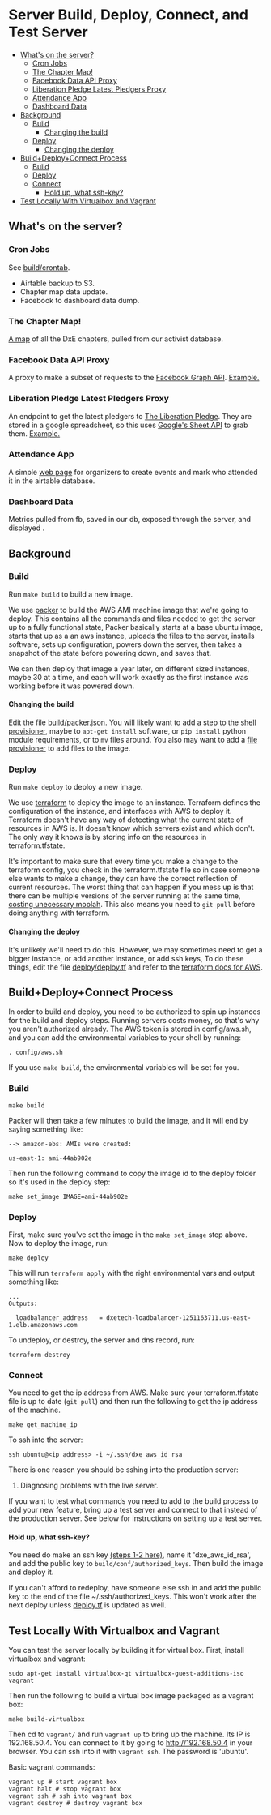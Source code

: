 # Server Build, Deploy, Connect, and Test Server

<!-- START doctoc generated TOC please keep comment here to allow auto update -->
<!-- DON'T EDIT THIS SECTION, INSTEAD RE-RUN doctoc TO UPDATE -->


- [What's on the server?](#whats-on-the-server)
  - [Cron Jobs](#cron-jobs)
  - [The Chapter Map!](#the-chapter-map)
  - [Facebook Data API Proxy](#facebook-data-api-proxy)
  - [Liberation Pledge Latest Pledgers Proxy](#liberation-pledge-latest-pledgers-proxy)
  - [Attendance App](#attendance-app)
  - [Dashboard Data](#dashboard-data)
- [Background](#background)
  - [Build](#build)
    - [Changing the build](#changing-the-build)
  - [Deploy](#deploy)
    - [Changing the deploy](#changing-the-deploy)
- [Build+Deploy+Connect Process](#builddeployconnect-process)
  - [Build](#build-1)
  - [Deploy](#deploy-1)
  - [Connect](#connect)
    - [Hold up, what ssh-key?](#hold-up-what-ssh-key)
- [Test Locally With Virtualbox and Vagrant](#test-locally-with-virtualbox-and-vagrant)

<!-- END doctoc generated TOC please keep comment here to allow auto update -->


## What's on the server?
### Cron Jobs
See [build/crontab](build/crontab).

* Airtable backup to S3.
* Chapter map data update.
* Facebook to dashboard data dump.

### The Chapter Map!
[A map](http://dxetech.org/maps/chapter_map.html) of all the DxE chapters, pulled
from our activist database.

### Facebook Data API Proxy
A proxy to make a subset of requests to the [Facebook Graph
API](https://developers.facebook.com/docs/graph-api).
[Example.](http://dxetech.org/facebook/attending_event?event_id=122831071398421)

### Liberation Pledge Latest Pledgers Proxy
An endpoint to get the latest pledgers to [The Liberation
Pledge](http://www.liberationpledge.com/). They are stored in a google
spreadsheet, so this uses [Google's Sheet
API](https://developers.google.com/google-apps/spreadsheets/?hl=en) to grab them.
[Example.](http://dxetech.org/pledge/latest_pledgers/2)

### Attendance App
A simple [web page](http://dxetech.org/attend) for organizers to create events and mark who attended it in the airtable database.

### Dashboard Data
Metrics pulled from fb, saved in our db, exposed through the server, and displayed <somewhere>.


## Background
### Build

Run `make build` to build a new image.

We use [packer](https://www.packer.io/intro) to build the AWS AMI
machine image that we're going to deploy. This contains all the
commands and files needed to get the server up to a fully functional
state, Packer basically starts at a base ubuntu image, starts that up
as a an aws instance, uploads the files to the server, installs
software, sets up configuration, powers down the server, then takes a
snapshot of the state before powering down, and saves that.

We can then deploy that image a year later, on different sized instances, maybe
30 at a time, and each will work exactly as the first instance was working before
it was powered down.

#### Changing the build
Edit the file [build/packer.json](build/packer.json). You will likely want to add a step to the
[shell provisioner](https://www.packer.io/docs/provisioners/shell.html), maybe
to `apt-get install` software, or `pip install` python module requirements, or
to `mv` files around. You also may want to add a [file
provisioner](https://www.packer.io/docs/provisioners/file.html) to add files
to the image.


### Deploy

Run `make deploy` to deploy a new image.

We use [terraform](https://terraform.io/) to deploy the image to an
instance. Terraform defines the configuration of the instance, and
interfaces with AWS to deploy it. Terraform doesn't have any way of
detecting what the current state of resources in AWS is. It doesn't
know which servers exist and which don't. The only way it knows is by
storing info on the resources in terraform.tfstate.

It's important to make sure that every time you make a change to the terraform
config, you check in the terraform.tfstate file so in case someone else wants to
make a change, they can have the correct reflection of current resources. The
worst thing that can happen if you mess up is that there can be multiple
versions of the server running at the same time, [costing unecessary
moolah](https://media.giphy.com/media/qbMEvt2tl5flC/giphy.gif). This also means
you need to `git pull` before doing anything with terraform.

#### Changing the deploy
It's unlikely we'll need to do this. However, we may sometimes need to get a bigger
instance, or add another instance, or add ssh keys, To do these things, edit the
file [deploy/deploy.tf](deploy/deploy.tf) and refer to the [terraform docs for
AWS](https://www.terraform.io/docs/providers/aws/).


## Build+Deploy+Connect Process
In order to build and deploy, you need to be authorized to spin up
instances for the build and deploy steps. Running servers costs money,
so that's why you aren't authorized already. The AWS token is stored
in config/aws.sh, and you can add the environmental variables to your
shell by running:

```
. config/aws.sh
```

If you use `make build`, the environmental variables will be set for you.

### Build

```
make build
```
Packer will then take a few minutes to build the image, and it will end by
saying something like:
```
--> amazon-ebs: AMIs were created:

us-east-1: ami-44ab902e
```

Then run the following command to copy the image id to the deploy
folder so it's used in the deploy step:

```
make set_image IMAGE=ami-44ab902e
```

### Deploy

First, make sure you've set the image in the `make set_image` step
above. Now to deploy the image, run:

```
make deploy
```

This will run `terraform apply` with the right environmental vars and
output something like:

```
...
Outputs:

  loadbalancer_address   = dxetech-loadbalancer-1251163711.us-east-1.elb.amazonaws.com
```

To undeploy, or destroy, the server and dns record, run:

```
terraform destroy
```

### Connect

You need to get the ip address from AWS. Make sure your
terraform.tfstate file is up to date (`git pull`) and then run the
following to get the ip address of the machine.

```
make get_machine_ip
```

To ssh into the server:
```
ssh ubuntu@<ip address> -i ~/.ssh/dxe_aws_id_rsa
```

There is one reason you should be sshing into the production server:

1. Diagnosing problems with the live server.

If you want to test what commands you need to add to the build process to
add your new feature, bring up a test server and connect to that instead of the
production server. See below for instructions on setting up a test server.

#### Hold up, what ssh-key?

You need do make an ssh key
[(steps 1-2 here)](https://www.digitalocean.com/community/tutorials/how-to-set-up-ssh-keys--2),
name it 'dxe_aws_id_rsa', and add the public key to
`build/conf/authorized_keys`. Then build the image and deploy it.

If you can't afford to redeploy, have someone else ssh in and add the public key
to the end of the file ~/.ssh/authorized_keys. This won't work after the next
deploy unless [deploy.tf](deploy/deploy.tf) is updated as well.

## Test Locally With Virtualbox and Vagrant

You can test the server locally by building it for virtual box. First, install virtualbox and vagrant:

```
sudo apt-get install virtualbox-qt virtualbox-guest-additions-iso vagrant
```

Then run the following to build a virtual box image packaged as a vagrant box:

```
make build-virtualbox
```

Then cd to `vagrant/` and run `vagrant up` to bring up the machine.
Its IP is 192.168.50.4. You can connect to it by going to
http://192.168.50.4 in your browser. You can ssh into it with `vagrant
ssh`. The password is 'ubuntu'.

Basic vagrant commands:

```
vagrant up # start vagrant box
vagrant halt # stop vagrant box
vagrant ssh # ssh into vagrant box
vagrant destroy # destroy vagrant box
```
